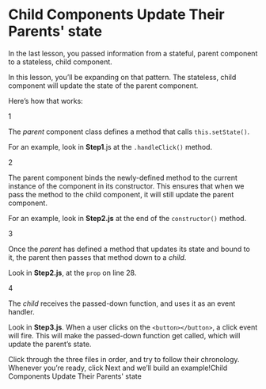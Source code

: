# Child Components Update Their Parents' state

In the last lesson, you passed information from a stateful, parent component to a stateless, child component.

In this lesson, you’ll be expanding on that pattern. The stateless, child component will update the state of the parent component.

Here’s how that works:

1

The *parent* component class defines a method that calls ``this.setState()``.

For an example, look in **Step1**.js at the ``.handleClick()`` method.

2

The parent component binds the newly-defined method to the current instance of the component in its constructor. This ensures that when we pass the method to the child component, it will still update the parent component.

For an example, look in **Step2.js** at the end of the ``constructor()`` method.

3

Once the *parent* has defined a method that updates its state and bound to it, the parent then passes that method down to a *child*.

Look in **Step2.js**, at the ``prop`` on line 28.

4

The *child* receives the passed-down function, and uses it as an event handler.

Look in **Step3.js**. When a user clicks on the ``<button></button>``, a click event will fire. This will make the passed-down function get called, which will update the parent’s state.

Click through the three files in order, and try to follow their chronology. Whenever you’re ready, click Next and we’ll build an example!Child Components Update Their Parents' state